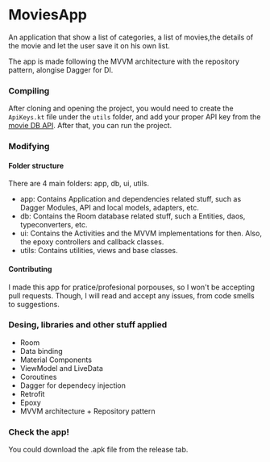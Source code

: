 # MoviesApp
An application that show a list of categories, a list of movies,the details of the movie and let the user save it on his own list.

The app is made following the MVVM architecture with the repository pattern, alongise Dagger for DI.

### Compiling
After cloning and opening the project, you would need to create the `ApiKeys.kt` file under the `utils` folder, and add your proper API key from the [movie DB API](developers.themoviedb.org]). After that, you can run the project.

### Modifying
#### Folder structure
There are 4 main folders: app, db, ui, utils.
* app: Contains Application and dependencies related stuff, such as Dagger Modules, API and local models, adapters, etc.
* db: Contains the Room database related stuff, such a Entities, daos, typeconverters, etc.
* ui: Contains the Activities and the MVVM implementations for then. Also, the epoxy controllers and callback classes.
* utils: Contains utilities, views and base classes. 
#### Contributing
I made this app for pratice/profesional porpouses, so I won't be accepting pull requests. Though, I will read and accept any issues, from code smells to suggestions.

### Desing, libraries and other stuff applied
* Room
* Data binding
* Material Components
* ViewModel and LiveData
* Coroutines
* Dagger for dependecy injection
* Retrofit
* Epoxy
* MVVM architecture + Repository pattern

### Check the app!
You could download the .apk file from the release tab.